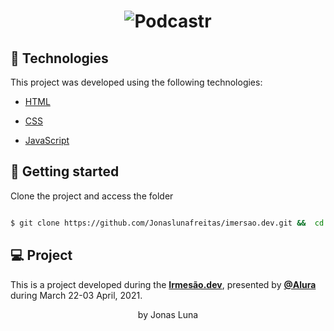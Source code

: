 <h1  align="center">

<img  alt="Podcastr"  title="Podcastr"  src="https://github.com/Jonaslunafreitas/imersao.dev/blob/main/imers%C3%A3o.dev.gif" />

</h1>

## 🧪 Technologies

  

This project was developed using the following technologies:

  

- [HTML](https://developer.mozilla.org/pt-BR/docs/Web/HTML)

- [CSS](https://developer.mozilla.org/pt-BR/docs/Web/CSS)

- [JavaScript](https://developer.mozilla.org/pt-BR/docs/Web/JavaScript)

  

## 🚀 Getting started

  

Clone the project and access the folder

  

```bash

$ git clone https://github.com/Jonaslunafreitas/imersao.dev.git &&  cd imersao.dev

```

  

  

## 💻 Project

  

  

This is a project developed during the **[Irmesão.dev](https://imersao.dev/)**, presented by **[@Alura](https://www.alura.com.br/)** during March 22-03 April, 2021.

  



<p align="center"> by Jonas Luna</p>
